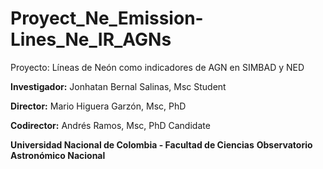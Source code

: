 # Proyect_Ne_Emission-Lines_Ne_IR_AGNs
Proyecto: Líneas de Neón como indicadores de AGN en SIMBAD y NED

**Investigador:** Jonhatan Bernal Salinas, Msc Student 

**Director:** Mario Higuera Garzón, Msc, PhD 

**Codirector:** Andrés Ramos, Msc, PhD Candidate 


**Universidad Nacional de Colombia - Facultad de Ciencias** 
**Observatorio Astronómico Nacional**
